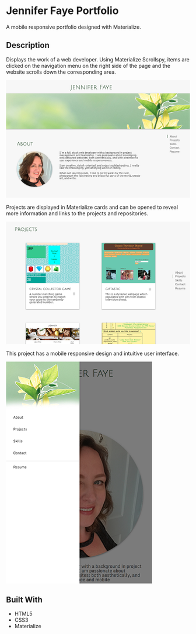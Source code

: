 # Jennifer Faye Portfolio

A mobile responsive portfolio designed with Materialize.  

## Description

Displays the work of a web developer. Using Materialize Scrollspy, items are clicked on the navigation menu on the right side of the page and the website scrolls down the corresponding area. 

![Image description](assets/images/SS_About.png)

Projects are displayed in Materialize cards and can be opened to reveal more information and links to the projects and repositories. 

![Image description](assets/images/SS_Projects.png)

This project has a mobile responsive design and intuitive user interface.

![Image description](assets/images/SS_Mobile.png)

## Built With

* HTML5
* CSS3
* Materialize

